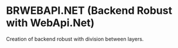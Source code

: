 # BRWEBAPI.NET (Backend Robust with WebApi.Net)

Creation of backend robust with division between layers. 
